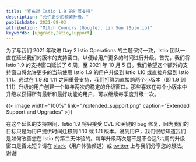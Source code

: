 ```yaml
---
title: "宣布对 Istio 1.9 的扩展支持"
description: "允许更少的频繁升级。"
publishdate: 2021-09-03
attribution: "Mitch Connors (Google), Lin Sun (Solo.io)"
keywords: [upgrade,Istio,support]
---
```


为了与我们 2021 年改进 Day 2 Istio Operations 的主题保持一致，Istio 团队一直在延长我们的版本的支持窗口，以便给用户更多的时间进行升级。首先，我们将 Istio 1.9 的支持窗口延长了 6 周，至 2021 年 10 月 5 日。我们希望这个额外的支持窗口将允许更多的当前使用 Istio 1.9 的用户升级到 Istio 1.10 或直接升级到 Istio 1.11。通过在 1.9 和 1.11 之间重叠支持，我们打算为直接跨两个小版本（即 1.9 到 1.11）升级的用户创建一个每年两次的稳定的升级窗口。那些喜欢在每个小版本中升级以获得所有最新和最好功能的用户，可以继续每季度升级一次。

{{< image width="100%" link="./extended_support.png" caption="Extended Support and Upgrades" >}}

在这个延长的支持期间，Istio 1.9 将只接受 CVE 和关键的 bug 修复，因为我们的目标只是为用户提供时间迁移到 1.10 或 1.11 版本。说到用户，我们很想知道我们是如何改善您在 Istio 的第二天体验的。每年升级两次是不是不合适?六周的升级窗口是否太短？请在 [slack](https://slack.istio.io)（用户体验频道）或 [twitter](https://twitter.com/istiomesh) 上与我们分享您的想法。谢谢!
